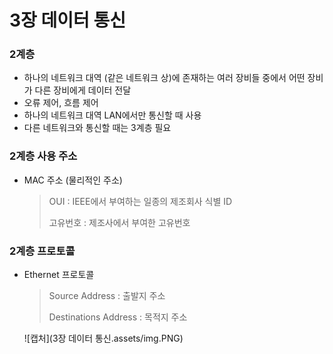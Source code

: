 # 3장 데이터 통신

### 2계층

- 하나의 네트워크 대역 (같은 네트워크 상)에 존재하는 여러 장비들 중에서 어떤 장비가 다른 장비에게 데이터 전달
- 오류 제어, 흐름 제어
- 하나의 네트워크 대역 LAN에서만 통신할 때 사용
- 다른 네트워크와 통신할 때는 3계층 필요



### 2계층 사용 주소

- MAC 주소 (물리적인 주소)

  > OUI : IEEE에서 부여하는 일종의 제조회사 식별 ID
  >
  > 고유번호 : 제조사에서 부여한 고유번호



### 2계층 프로토콜

- Ethernet 프로토콜

  > Source Address : 출발지 주소
  >
  > Destinations Address : 목적지 주소

  ![캡처](3장 데이터 통신.assets/img.PNG)

  